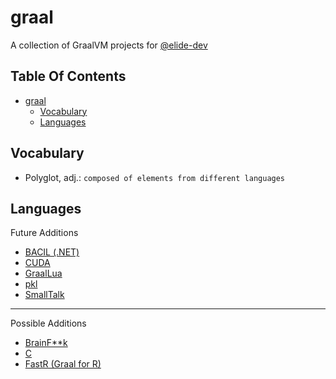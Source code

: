# graal
A collection of GraalVM projects for [@elide-dev](https://github.com/elide-dev/)

## Table Of Contents

- [graal](#graal)
  - [Vocabulary](#vocabulary)
  - [Languages](#languages)

## Vocabulary

- Polyglot, adj.: `composed of elements from different languages`

## Languages

Future Additions

- [BACIL (.NET)](https://github.com/jagotu/BACIL)
- [CUDA](https://github.com/NVIDIA/grcuda)
- [GraalLua](https://github.com/Glavo/GraalLua)
- [pkl](https://github.com/apple/pkl)
- [SmallTalk](https://github.com/hpi-swa/trufflesqueak)

<hr>

Possible Additions

- [BrainF**k](https://github.com/cesquivias/bf-graal)
- [C](https://github.com/AdamBien/graalvm-hello-java-c)
- [FastR (Graal for R)](https://github.com/oracle/fastr)

